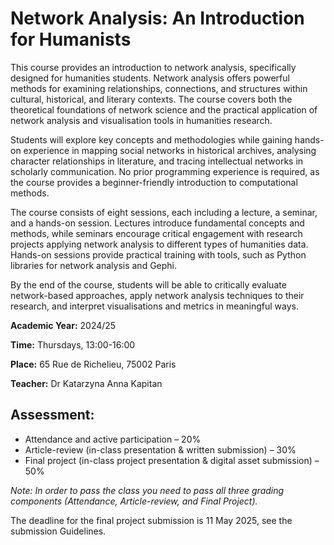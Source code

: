 # Network Analysis: An Introduction for Humanists

This course provides an introduction to network analysis, specifically designed for humanities students. Network analysis offers powerful methods for examining relationships, connections, and structures within cultural, historical, and literary contexts. The course covers both the theoretical foundations of network science and the practical application of network analysis and visualisation tools in humanities research.

Students will explore key concepts and methodologies while gaining hands-on experience in mapping social networks in historical archives, analysing character relationships in literature, and tracing intellectual networks in scholarly communication. No prior programming experience is required, as the course provides a beginner-friendly introduction to computational methods.

The course consists of eight sessions, each including a lecture, a seminar, and a hands-on session. Lectures introduce fundamental concepts and methods, while seminars encourage critical engagement with research projects applying network analysis to different types of humanities data. Hands-on sessions provide practical training with tools, such as  Python libraries for network analysis and Gephi.

By the end of the course, students will be able to critically evaluate network-based approaches, apply network analysis techniques to their research, and interpret visualisations and metrics in meaningful ways. 

**Academic Year:** 2024/25

**Time:** Thursdays, 13:00-16:00

**Place:** 65 Rue de Richelieu, 75002 Paris

**Teacher:** Dr Katarzyna Anna Kapitan

## Assessment: 

* Attendance and active participation – 20%
* Article-review (in-class presentation & written submission) – 30%  
* Final project (in-class project presentation & digital asset submission) – 50% 

*Note: In order to pass the class you need to pass all three grading components (Attendance, Article-review, and Final Project).*

The deadline for the final project submission is 11 May 2025, see the submission Guidelines. 

